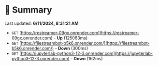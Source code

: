 # 📖 Summary
Last updated: **6/11/2024, 8:31:21 AM**

- `GET` [https://restreamer-09gx.onrender.com](https://restreamer-09gx.onrender.com) - **Up** (125063ms)
- `GET` [https://filestreambot-b5k6.onrender.com/](https://filestreambot-b5k6.onrender.com/) - **Down** (300ms)
- `GET` [https://jupyterlab-python3-12-3.onrender.com](https://jupyterlab-python3-12-3.onrender.com) - **Down** (162ms)
